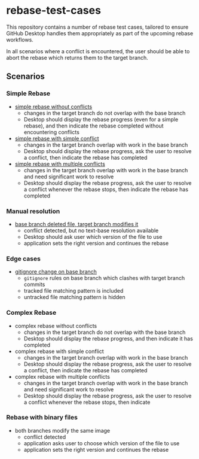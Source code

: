 # rebase-test-cases

This repository contains a number of rebase test cases, tailored to ensure GitHub Desktop handles them appropriately as part of the upcoming rebase workflows.

In all scenarios where a conflict is encountered, the user should be able to abort the rebase which returns them to the target branch.

## Scenarios

### Simple Rebase

 - [simple rebase without conflicts](https://github.com/desktop/rebase-test-cases/tree/1-simple-rebase-base-branch/1-simple-rebase-no-conflicts)
    - changes in the target branch do not overlap with the base branch
    - Desktop should display the rebase progress (even for a simple rebase), and then indicate the rebase completed without encountering conflicts
 - [simple rebase with simple conflict](https://github.com/desktop/rebase-test-cases/tree/2-simple-rebase-conflict-base-branch/2-simple-rebase-conflict)
    - changes in the target branch overlap with work in the base branch
    - Desktop should display the rebase progress, ask the user to resolve a conflict, then indicate the rebase has completed
 - [simple rebase with multiple conflicts](https://github.com/desktop/rebase-test-cases/tree/3-simple-rebase-multiple-conflicts-baseline/3-simple-rebase-multiple-conflicts)
    - changes in the target branch overlap with work in the base branch and need significant work to resolve
    - Desktop should display the rebase progress, ask the user to resolve a conflict whenever the rebase stops, then indicate the rebase has completed

### Manual resolution

 - [base branch deleted file, target branch modifies it](https://github.com/desktop/rebase-test-cases/tree/4-manual-conflict-resolution-baseline/4-manual-conflict-resolution)
    - conflict detected, but no text-base resolution available
    - Desktop should ask user which version of the file to use
    - application sets the right version and continues the rebase

### Edge cases

 - [gitignore change on base branch](https://github.com/desktop/rebase-test-cases/tree/5-gitignore-base-branch/5-gitignore-on-base-branch)
   - `gitignore` rules on base branch which clashes with target branch commits
   - tracked file matching pattern is included
   - untracked file matching pattern is hidden

### Complex Rebase

- complex rebase without conflicts
    - changes in the target branch do not overlap with the base branch
    - Desktop should display the rebase progress, and then indicate it has completed
 - complex rebase with simple conflict
    - changes in the target branch overlap with work in the base branch
    - Desktop should display the rebase progress, ask the user to resolve a conflict, then indicate the rebase has completed
 - complex rebase with multiple conflicts
    - changes in the target branch overlap with work in the base branch and need significant work to resolve
    - Desktop should display the rebase progress, ask the user to resolve a conflict whenever the rebase stops, then indicate

### Rebase with binary files

 - both branches modify the same image
    - conflict detected
    - application asks user to choose which version of the file to use
    - application sets the right version and continues the rebase
